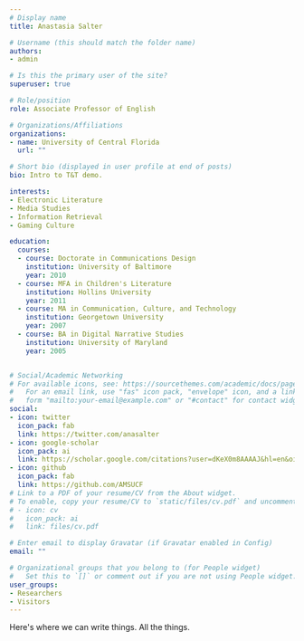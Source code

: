 ```yaml
---
# Display name
title: Anastasia Salter

# Username (this should match the folder name)
authors:
- admin

# Is this the primary user of the site?
superuser: true

# Role/position
role: Associate Professor of English

# Organizations/Affiliations
organizations:
- name: University of Central Florida
  url: ""

# Short bio (displayed in user profile at end of posts)
bio: Intro to T&T demo. 

interests:
- Electronic Literature
- Media Studies
- Information Retrieval
- Gaming Culture

education:
  courses:
  - course: Doctorate in Communications Design
    institution: University of Baltimore
    year: 2010
  - course: MFA in Children's Literature
    institution: Hollins University
    year: 2011
  - course: MA in Communication, Culture, and Technology
    institution: Georgetown University
    year: 2007
  - course: BA in Digital Narrative Studies
    institution: University of Maryland
    year: 2005


# Social/Academic Networking
# For available icons, see: https://sourcethemes.com/academic/docs/page-builder/#icons
#   For an email link, use "fas" icon pack, "envelope" icon, and a link in the
#   form "mailto:your-email@example.com" or "#contact" for contact widget.
social:
- icon: twitter
  icon_pack: fab
  link: https://twitter.com/anasalter
- icon: google-scholar
  icon_pack: ai
  link: https://scholar.google.com/citations?user=dKeX0m8AAAAJ&hl=en&oi=ao
- icon: github
  icon_pack: fab
  link: https://github.com/AMSUCF
# Link to a PDF of your resume/CV from the About widget.
# To enable, copy your resume/CV to `static/files/cv.pdf` and uncomment the lines below.
# - icon: cv
#   icon_pack: ai
#   link: files/cv.pdf

# Enter email to display Gravatar (if Gravatar enabled in Config)
email: ""

# Organizational groups that you belong to (for People widget)
#   Set this to `[]` or comment out if you are not using People widget.
user_groups:
- Researchers
- Visitors
---
```


Here's where we can write things. All the things.